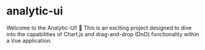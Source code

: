 # analytic-ui
Welcome to the Analytic-UI! 🎉 This is an exciting project designed to dive into the capabilities of Chart.js and drag-and-drop (DnD) functionality within a Vue application.
